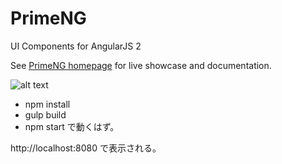 # PrimeNG
UI Components for AngularJS 2

See [PrimeNG homepage](http://www.primefaces.org/primeng) for live showcase and documentation.

![alt text](http://www.primefaces.org/images/primeng.png "PrimeNG")

* npm install
* gulp build
* npm start
で動くはず。

http://localhost:8080
で表示される。
